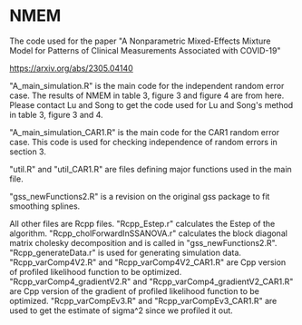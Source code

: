 # NMEM
The code used for the paper "A Nonparametric Mixed-Effects Mixture Model for Patterns of Clinical Measurements Associated with COVID-19"

https://arxiv.org/abs/2305.04140

"A_main_simulation.R" is the main code for the independent random error case. The results of NMEM in table 3, figure 3 and figure 4 are from here. Please contact Lu and Song to get the code used for Lu and Song's method in table 3, figure 3 and 4.

"A_main_simulation_CAR1.R" is the main code for the CAR1 random error case. This code is used for checking independence of random errors in section 3.

"util.R" and "util_CAR1.R" are files defining major functions used in the main file.

"gss_newFunctions2.R" is a revision on the original gss package to fit smoothing splines.

All other files are Rcpp files. 
"Rcpp_Estep.r" calculates the Estep of the algorithm.
"Rcpp_cholForwardInSSANOVA.r" calculates the block diagonal matrix cholesky decomposition and is called in "gss_newFunctions2.R".
"Rcpp_generateData.r" is used for generating simulation data.
"Rcpp_varComp4V2.R" and "Rcpp_varComp4V2_CAR1.R" are Cpp version of profiled likelihood function to be optimized.
"Rcpp_varComp4_gradientV2.R" and "Rcpp_varComp4_gradientV2_CAR1.R" are Cpp version of the gradient of profiled likelihood function to be optimized.
"Rcpp_varCompEv3.R" and "Rcpp_varCompEv3_CAR1.R" are used to get the estimate of sigma^2 since we profiled it out.
